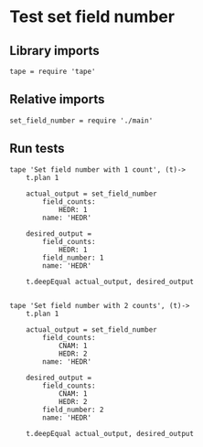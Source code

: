 # Test set field number

## Library imports

	tape = require 'tape'


## Relative imports

	set_field_number = require './main'


## Run tests

	tape 'Set field number with 1 count', (t)->
		t.plan 1

		actual_output = set_field_number
			field_counts:
				HEDR: 1
			name: 'HEDR'

		desired_output =
			field_counts:
				HEDR: 1
			field_number: 1
			name: 'HEDR'

		t.deepEqual actual_output, desired_output


	tape 'Set field number with 2 counts', (t)->
		t.plan 1

		actual_output = set_field_number
			field_counts:
				CNAM: 1
				HEDR: 2
			name: 'HEDR'

		desired_output =
			field_counts:
				CNAM: 1
				HEDR: 2
			field_number: 2
			name: 'HEDR'

		t.deepEqual actual_output, desired_output
